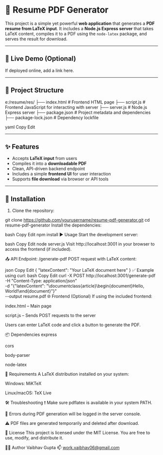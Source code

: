 # 📄 Resume PDF Generator

This project is a simple yet powerful **web application** that generates a **PDF resume from LaTeX input**. It includes a **Node.js Express server** that takes LaTeX content, compiles it to a PDF using the `node-latex` package, and serves the result for download.

---

## 🚀 Live Demo (Optional)

If deployed online, add a link here.

---

## 📁 Project Structure

e:/resume/res/
├── index.html # Frontend HTML page
├── script.js # Frontend JavaScript for interacting with server
├── server.js # Node.js Express server
├── package.json # Project metadata and dependencies
├── package-lock.json # Dependency lockfile

yaml
Copy
Edit

---

## ✨ Features

- Accepts **LaTeX input** from users
- Compiles it into a **downloadable PDF**
- Clean, API-driven backend endpoint
- Includes a simple **frontend UI** for user interaction
- Supports **file download** via browser or API tools

---

## 🔧 Installation

1. Clone the repository:

git clone https://github.com/yourusername/resume-pdf-generator.git
cd resume-pdf-generator
Install the dependencies:

bash
Copy
Edit
npm install
▶️ Usage
Start the development server:

bash
Copy
Edit
node server.js
Visit http://localhost:3001 in your browser to access the frontend (if included).

📤 API Endpoint: /generate-pdf
POST request with LaTeX content:

json
Copy
Edit
{
  "latexContent": "Your LaTeX document here"
}
✅ Example using curl:
bash
Copy
Edit
curl -X POST http://localhost:3001/generate-pdf \
  -H "Content-Type: application/json" \
  -d "{\"latexContent\": \"\\documentclass{article}\\begin{document}Hello, World!\\end{document}\"}" \
  --output resume.pdf
🌐 Frontend (Optional)
If using the included frontend:

index.html – Main page

script.js – Sends POST requests to the server

Users can enter LaTeX code and click a button to generate the PDF.

📦 Dependencies
express

cors

body-parser

node-latex

🧩 Requirements
A LaTeX distribution installed on your system:

Windows: MiKTeX

Linux/macOS: TeX Live

🛠 Troubleshooting
❗ Make sure pdflatex is available in your system PATH.

📝 Errors during PDF generation will be logged in the server console.

⚠️ PDF files are generated temporarily and deleted after download.

📄 License
This project is licensed under the MIT License. You are free to use, modify, and distribute it.

🙋‍♂️ Author
Vaibhav Gupta
📫 work.vaibhav06@gmail.com
